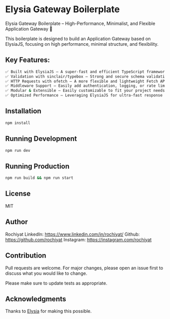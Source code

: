 # Elysia Gateway Boilerplate
Elysia Gateway Boilerplate – High-Performance, Minimalist, and Flexible Application Gateway 🚀

This boilerplate is designed to build an Application Gateway based on ElysiaJS, focusing on high performance, minimal structure, and flexibility.

## Key Features:

```bash
✅ Built with ElysiaJS – A super-fast and efficient TypeScript framework ⚡
✅ Validation with sinclair/typebox – Strong and secure schema validation 🔍
✅ HTTP Requests with ofetch – A more flexible and lightweight Fetch API 🌐
✅ Middleware Support – Easily add authentication, logging, or rate limiting 🔒
✅ Modular & Extensible – Easily customizable to fit your project needs 🛠️
✅ Optimized Performance – Leveraging ElysiaJS for ultra-fast response times 🚀
```


## Installation

```bash
npm install
```

## Running Development

```bash
npm run dev
```

## Running Production

```bash
npm run build && npm run start
```

## License

MIT

## Author

Rochiyat
LinkedIn: https://www.linkedin.com/in/rochiyat/
Github: https://github.com/rochiyat
Instagram: https://instagram.com/rochiyat

## Contribution

Pull requests are welcome. For major changes, please open an issue first to discuss what you would like to change.

Please make sure to update tests as appropriate.

## Acknowledgments

Thanks to [Elysia](https://elysiajs.com/) for making this possible.